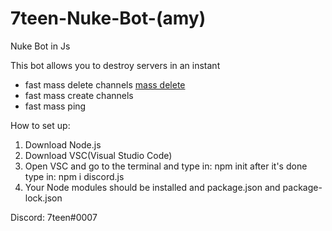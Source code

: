 # 7teen-Nuke-Bot-(amy)
Nuke Bot in Js

This bot allows you to destroy servers in an instant
- fast mass delete channels
[mass delete](https://gyazo.com/374de06b5ef39218bff76beb56def3e8)
- fast mass create channels
- fast mass ping

How to set up:

1. Download Node.js
2. Download VSC(Visual Studio Code)
3. Open VSC and go to the terminal and type in: npm init after it's done type in: npm i discord.js
4. Your Node modules should be installed and package.json and package-lock.json

Discord: 7teen#0007
